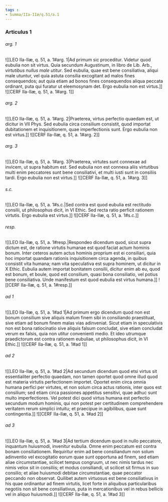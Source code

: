 ```yaml
---
tags : 
- Summa/IIa-IIæ/q.51/a.1
---
```


### Articulus 1

###### arg. 1
![[LEO IIa-IIæ, q. 51, a. 1#arg. 1|Ad primum sic proceditur. Videtur quod eubulia non sit virtus. Quia secundum Augustinum, in libro de Lib. Arb., *virtutibus nullus male utitur*. Sed eubulia, quae est bene consiliativa, aliqui male utuntur, vel quia astuta consilia excogitant ad malos fines consequendos; aut quia etiam ad bonos fines consequendos aliqua peccata ordinant, puta qui furatur ut eleemosynam det. Ergo eubulia non est virtus.]]
![[CERF IIa-IIæ, q. 51, a. 1#arg. 1]]

###### arg. 2
![[LEO IIa-IIæ, q. 51, a. 1#arg. 2|Praeterea, virtus perfectio quaedam est, ut dicitur in VII Phys. Sed eubulia circa consilium consistit, quod importat dubitationem et inquisitionem, quae imperfectionis sunt. Ergo eubulia non est virtus.]]
![[CERF IIa-IIæ, q. 51, a. 1#arg. 2]]

###### arg. 3
![[LEO IIa-IIæ, q. 51, a. 1#arg. 3|Praeterea, virtutes sunt connexae ad invicem, ut supra habitum est. Sed eubulia non est connexa aliis virtutibus multi enim peccatores sunt bene consiliativi, et multi iusti sunt in consiliis tardi. Ergo eubulia non est virtus.]]
![[CERF IIa-IIæ, q. 51, a. 1#arg. 3]]

###### s.c.
![[LEO IIa-IIæ, q. 51, a. 1#s.c.|Sed contra est quod eubulia est rectitudo consilii, ut philosophus dicit, in VI Ethic. Sed recta ratio perficit rationem virtutis. Ergo eubulia est virtus.]]
![[CERF IIa-IIæ, q. 51, a. 1#s.c.]]

###### resp.
![[LEO IIa-IIæ, q. 51, a. 1#resp.|Respondeo dicendum quod, sicut supra dictum est, de ratione virtutis humanae est quod faciat actum hominis bonum. Inter ceteros autem actus hominis proprium est ei consiliari, quia hoc importat quandam rationis inquisitionem circa agenda, in quibus consistit vita humana; nam vita speculativa est supra hominem, ut dicitur in X Ethic. Eubulia autem importat bonitatem consilii, dicitur enim ab eu, quod est bonum, et boule, quod est consilium, quasi bona consiliatio, vel potius bene consiliativa. Unde manifestum est quod eubulia est virtus humana.]]
![[CERF IIa-IIæ, q. 51, a. 1#resp.]]

###### ad 1
![[LEO IIa-IIæ, q. 51, a. 1#ad 1|Ad primum ergo dicendum quod non est bonum consilium sive aliquis malum finem sibi in consiliando praestituat, sive etiam ad bonum finem malas vias adinveniat. Sicut etiam in speculativis non est bona ratiocinatio sive aliquis falsum concludat, sive etiam concludat verum ex falsis, quia non utitur convenienti medio. Et ideo utrumque praedictorum est contra rationem eubuliae, ut philosophus dicit, in VI Ethic.]]
![[CERF IIa-IIæ, q. 51, a. 1#ad 1]]

###### ad 2
![[LEO IIa-IIæ, q. 51, a. 1#ad 2|Ad secundum dicendum quod etsi virtus sit essentialiter perfectio quaedam, non tamen oportet quod omne illud quod est materia virtutis perfectionem importet. Oportet enim circa omnia humana perfici per virtutes, et non solum circa actus rationis, inter quos est consilium; sed etiam circa passiones appetitus sensitivi, quae adhuc sunt multo imperfectiores. Vel potest dici quod virtus humana est perfectio secundum modum hominis, qui non potest per certitudinem comprehendere veritatem rerum simplici intuitu; et praecipue in agibilibus, quae sunt contingentia.]]
![[CERF IIa-IIæ, q. 51, a. 1#ad 2]]

###### ad 3
![[LEO IIa-IIæ, q. 51, a. 1#ad 3|Ad tertium dicendum quod in nullo peccatore, inquantum huiusmodi, invenitur eubulia. Omne enim peccatum est contra bonam consiliationem. Requiritur enim ad bene consiliandum non solum adinventio vel excogitatio eorum quae sunt opportuna ad finem, sed etiam aliae circumstantiae, scilicet tempus congruum, ut nec nimis tardus nec nimis velox sit in consiliis; et modus consiliandi, ut scilicet sit firmus in suo consilio; et aliae huiusmodi debitae circumstantiae, quae peccator peccando non observat. Quilibet autem virtuosus est bene consiliativus in his quae ordinantur ad finem virtutis, licet forte in aliquibus particularibus negotiis non sit bene consiliativus, puta in mercationibus vel in rebus bellicis vel in aliquo huiusmodi.]]
![[CERF IIa-IIæ, q. 51, a. 1#ad 3]]

